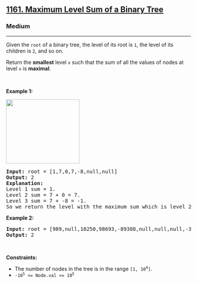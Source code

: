 <h2><a href="https://leetcode.com/problems/maximum-level-sum-of-a-binary-tree/">1161. Maximum Level Sum of a Binary Tree</a></h2><h3>Medium</h3><hr><div><p class="bv-p-translate">Given the <code>root</code> of a binary tree, the level of its root is <code>1</code>, the level of its children is <code>2</code>, and so on.<bv-p-translate-btn class="bv-p-translate-btn" title="Burning Vocabulary translation" style="left: -28px; display: none;">↳</bv-p-translate-btn></p>

<p class="bv-p-translate">Return the <strong>smallest</strong> level <code>x</code> such that the sum of all the values of nodes at level <code>x</code> is <strong>maximal</strong>.<bv-p-translate-btn class="bv-p-translate-btn" title="Burning Vocabulary translation" style="left: -28px; display: none;">↳</bv-p-translate-btn></p>

<p>&nbsp;</p>
<p><strong class="example">Example 1:</strong></p>
<img alt="" src="https://assets.leetcode.com/uploads/2019/05/03/capture.JPG" style="width: 200px; height: 175px;">
<pre><strong>Input:</strong> root = [1,7,0,7,-8,null,null]
<strong>Output:</strong> 2
<strong>Explanation: </strong>
Level 1 sum = 1.
Level 2 sum = 7 + 0 = 7.
Level 3 sum = 7 + -8 = -1.
So we return the level <bvtag class="memorize_new_word bv_leetcode_com bv_browserName_google_chrome  burning_vocabulary  _id_1594940668588">with</bvtag> the maximum sum which is level 2.
</pre>

<p><strong class="example">Example 2:</strong></p>

<pre><strong>Input:</strong> root = [989,null,10250,98693,-89388,null,null,null,-32127]
<strong>Output:</strong> 2
</pre>

<p>&nbsp;</p>
<p><strong>Constraints:</strong></p>

<ul>
	<li>The number of nodes in the tree is in the range <code>[1, 10<sup>4</sup>]</code>.</li>
	<li><code>-10<sup>5</sup> &lt;= Node.val &lt;= 10<sup>5</sup></code></li>
</ul>
</div>